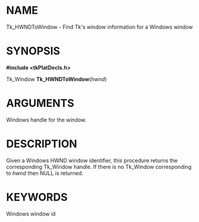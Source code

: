 # NAME

Tk_HWNDToWindow - Find Tk\'s window information for a Windows window

# SYNOPSIS

**#include \<tkPlatDecls.h\>**

Tk_Window **Tk_HWNDToWindow**(*hwnd*)

# ARGUMENTS

Windows handle for the window.

# DESCRIPTION

Given a Windows HWND window identifier, this procedure returns the
corresponding Tk_Window handle. If there is no Tk_Window corresponding
to *hwnd* then NULL is returned.

# KEYWORDS

Windows window id

<!---
Copyright (c) 1998-2000 by Scriptics Corporation
-->

